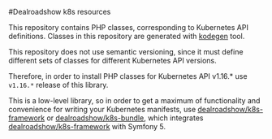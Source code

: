#Dealroadshow k8s resources

This repository contains PHP classes, corresponding to Kubernetes API definitions.
Classes in this repository are generated with [kodegen](https://github.com/dealroadshow/kodegen)
tool. 

This repository does not use semantic versioning, since it must define different
sets of classes for different Kubernetes API versions.

Therefore, in order to install PHP classes for Kubernetes API v1.16.* use `v1.16.*`
release of this library.

This is a low-level library, so in order to get a maximum of functionality and 
convenience for writing your Kubernetes manifests, use [dealroadshow/k8s-framework](https://github.com/dealroadshow/k8s-framework)
or [dealroadshow/k8s-bundle](https://github.com/dealroadshow/k8s-bundle), which integrates 
[dealroadshow/k8s-framework](https://github.com/dealroadshow/k8s-framework) with Symfony 5.
